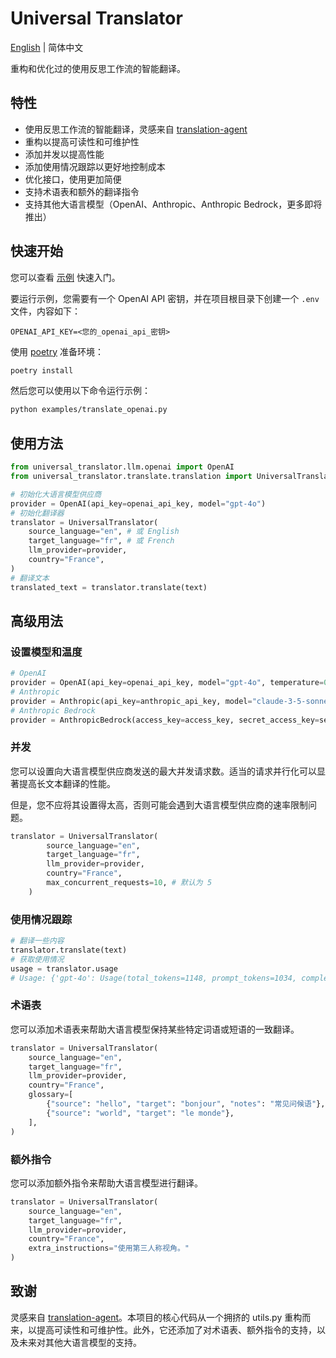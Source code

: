 # Universal Translator

[English](README.md) | 简体中文

重构和优化过的使用反思工作流的智能翻译。

## 特性

- 使用反思工作流的智能翻译，灵感来自 [translation-agent](https://github.com/andrewyng/translation-agent)
- 重构以提高可读性和可维护性
- 添加并发以提高性能
- 添加使用情况跟踪以更好地控制成本
- 优化接口，使用更加简便
- 支持术语表和额外的翻译指令
- 支持其他大语言模型（OpenAI、Anthropic、Anthropic Bedrock，更多即将推出）

## 快速开始

您可以查看 [示例](examples/) 快速入门。

要运行示例，您需要有一个 OpenAI API 密钥，并在项目根目录下创建一个 `.env` 文件，内容如下：

```
OPENAI_API_KEY=<您的_openai_api_密钥>
```

使用 [poetry](https://python-poetry.org/) 准备环境：

```bash
poetry install
```

然后您可以使用以下命令运行示例：

```bash
python examples/translate_openai.py
```

## 使用方法

```python
from universal_translator.llm.openai import OpenAI
from universal_translator.translate.translation import UniversalTranslator

# 初始化大语言模型供应商
provider = OpenAI(api_key=openai_api_key, model="gpt-4o")
# 初始化翻译器
translator = UniversalTranslator(
    source_language="en", # 或 English
    target_language="fr", # 或 French
    llm_provider=provider,
    country="France",
)
# 翻译文本
translated_text = translator.translate(text)
```

## 高级用法

### 设置模型和温度

```python
# OpenAI
provider = OpenAI(api_key=openai_api_key, model="gpt-4o", temperature=0.3)
# Anthropic
provider = Anthropic(api_key=anthropic_api_key, model="claude-3-5-sonnet-20240620", temperature=0.3)
# Anthropic Bedrock
provider = AnthropicBedrock(access_key=access_key, secret_access_key=secret_access_key, model="anthropic.claude-3-5-sonnet-20240620-v1:0", temperature=0.3)
```

### 并发

您可以设置向大语言模型供应商发送的最大并发请求数。适当的请求并行化可以显著提高长文本翻译的性能。

但是，您不应将其设置得太高，否则可能会遇到大语言模型供应商的速率限制问题。

```python
translator = UniversalTranslator(
        source_language="en",
        target_language="fr",
        llm_provider=provider,
        country="France",
        max_concurrent_requests=10, # 默认为 5
    )
```

### 使用情况跟踪

```python
# 翻译一些内容
translator.translate(text)
# 获取使用情况
usage = translator.usage
# Usage: {'gpt-4o': Usage(total_tokens=1148, prompt_tokens=1034, completion_tokens=114)}
```

### 术语表

您可以添加术语表来帮助大语言模型保持某些特定词语或短语的一致翻译。

```python
translator = UniversalTranslator(
    source_language="en",
    target_language="fr",
    llm_provider=provider,
    country="France",
    glossary=[
        {"source": "hello", "target": "bonjour", "notes": "常见问候语"},
        {"source": "world", "target": "le monde"},
    ],
)
```

### 额外指令

您可以添加额外指令来帮助大语言模型进行翻译。

```python
translator = UniversalTranslator(
    source_language="en",
    target_language="fr",
    llm_provider=provider,
    country="France",
    extra_instructions="使用第三人称视角。"
)
```

## 致谢

灵感来自 [translation-agent](https://github.com/andrewyng/translation-agent)。本项目的核心代码从一个拥挤的 utils.py 重构而来，以提高可读性和可维护性。此外，它还添加了对术语表、额外指令的支持，以及未来对其他大语言模型的支持。
